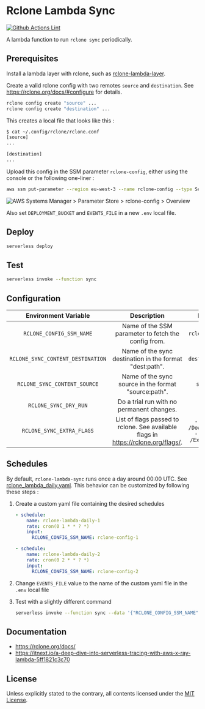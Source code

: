 # Rclone Lambda Sync

[![Github Actions Lint](https://github.com/badouralix/rclone-lambda-sync/actions/workflows/lint.yaml/badge.svg)](https://github.com/badouralix/rclone-lambda-sync/actions/workflows/lint.yaml)

A lambda function to run `rclone sync` periodically.

## Prerequisites

Install a lambda layer with rclone, such as [rclone-lambda-layer](https://github.com/badouralix/rclone-lambda-layer).

Create a valid rclone config with two remotes `source` and `destination`. See <https://rclone.org/docs/#configure> for details.

```bash
rclone config create "source" ...
rclone config create "destination" ...
```

This creates a local file that looks like this :

```bash
$ cat ~/.config/rclone/rclone.conf
[source]
...

[destination]
...
```

Upload this config in the SSM parameter `rclone-config`, either using the console or the following one-liner :

```bash
aws ssm put-parameter --region eu-west-3 --name rclone-config --type SecureString --value file://$HOME/.config/rclone/rclone.conf --description "Entire rclone.conf for rclone-lambda"
```

![AWS Systems Manager > Parameter Store > rclone-config > Overview](https://user-images.githubusercontent.com/19719047/144329662-cb0761db-ba3c-46db-8ef3-e8c5b6ec138f.png)

Also set `DEPLOYMENT_BUCKET` and `EVENTS_FILE` in a new `.env` local file.

## Deploy

```bash
serverless deploy
```

## Test

```bash
serverless invoke --function sync
```

## Configuration

|       Environment Variable        |                                     Description                                     |                     Default                      |
| :-------------------------------: | :---------------------------------------------------------------------------------: | :----------------------------------------------: |
|     `RCLONE_CONFIG_SSM_NAME`      |                 Name of the SSM parameter to fetch the config from.                 |                 `rclone-config`                  |
| `RCLONE_SYNC_CONTENT_DESTINATION` |               Name of the sync destination in the format "dest:path".               |                 `destination:/`                  |
|   `RCLONE_SYNC_CONTENT_SOURCE`    |                Name of the sync source in the format "source:path".                 |                    `source:/`                    |
|       `RCLONE_SYNC_DRY_RUN`       |                      Do a trial run with no permanent changes.                      |                     `false`                      |
|     `RCLONE_SYNC_EXTRA_FLAGS`     | List of flags passed to rclone. See available flags in <https://rclone.org/flags/>. | `--exclude /Downloads/** --exclude /External/**` |

## Schedules

By default, `rclone-lambda-sync` runs once a day around 00:00 UTC. See [rclone_lambda_daily.yaml](./rclone_lambda_daily.yaml). This behavior can be customized by following these steps :

1. Create a custom yaml file containing the desired schedules

    ```yaml
    - schedule:
        name: rclone-lambda-daily-1
        rate: cron(0 1 * * ? *)
        input:
          RCLONE_CONFIG_SSM_NAME: rclone-config-1

    - schedule:
        name: rclone-lambda-daily-2
        rate: cron(0 2 * * ? *)
        input:
          RCLONE_CONFIG_SSM_NAME: rclone-config-2
    ```

1. Change `EVENTS_FILE` value to the name of the custom yaml file in the `.env` local file
1. Test with a slightly different command

    ```bash
    serverless invoke --function sync --data '{"RCLONE_CONFIG_SSM_NAME": "rclone-config-1"}'
    ```

## Documentation

- <https://rclone.org/docs/>
- <https://itnext.io/a-deep-dive-into-serverless-tracing-with-aws-x-ray-lambda-5ff1821c3c70>

## License

Unless explicitly stated to the contrary, all contents licensed under the [MIT License](LICENSE).
